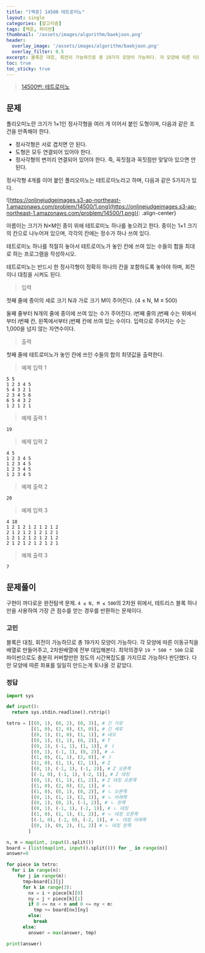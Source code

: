 ```yaml
---
title: "[백준] 14500 테트로미노"
layout: single
categories: [알고리즘]
tags: [백준, 파이썬]
thumbnail: '/assets/images/algorithm/baekjoon.png'
header:
  overlay_image: '/assets/images/algorithm/baekjoon.png'
  overlay_filter: 0.5
excerpt: 블록은 대칭, 회전이 가능하므로 총 19가지 모양이 가능하다. 각 모양에 따른 이동규칙을 배열로 만들어주고, 2차원배열에 전부 대입해본다. 최악의경우 19 * 500 * 500 으로 파이썬으로도 충분히 커버할만한 정도의 시간복잡도를 가지므로 가능하다 판단했다. 다만 모양에 따른 좌표를 일일히 만드는게 토나올 것 같았다.
toc: true
toc_sticky: true
---
```


>[14500번: 테트로미노](https://www.acmicpc.net/problem/14500)
>

## 문제

폴리오미노란 크기가 1×1인 정사각형을 여러 개 이어서 붙인 도형이며, 다음과 같은 조건을 만족해야 한다.

- 정사각형은 서로 겹치면 안 된다.
- 도형은 모두 연결되어 있어야 한다.
- 정사각형의 변끼리 연결되어 있어야 한다. 즉, 꼭짓점과 꼭짓점만 맞닿아 있으면 안 된다.

정사각형 4개를 이어 붙인 폴리오미노는 테트로미노라고 하며, 다음과 같은 5가지가 있다.

![https://onlinejudgeimages.s3-ap-northeast-1.amazonaws.com/problem/14500/1.png](https://onlinejudgeimages.s3-ap-northeast-1.amazonaws.com/problem/14500/1.png){: .align-center}

아름이는 크기가 N×M인 종이 위에 테트로미노 하나를 놓으려고 한다. 종이는 1×1 크기의 칸으로 나누어져 있으며, 각각의 칸에는 정수가 하나 쓰여 있다.

테트로미노 하나를 적절히 놓아서 테트로미노가 놓인 칸에 쓰여 있는 수들의 합을 최대로 하는 프로그램을 작성하시오.

테트로미노는 반드시 한 정사각형이 정확히 하나의 칸을 포함하도록 놓아야 하며, 회전이나 대칭을 시켜도 된다.

> 입력

첫째 줄에 종이의 세로 크기 N과 가로 크기 M이 주어진다. (4 ≤ N, M ≤ 500)

둘째 줄부터 N개의 줄에 종이에 쓰여 있는 수가 주어진다. i번째 줄의 j번째 수는 위에서부터 i번째 칸, 왼쪽에서부터 j번째 칸에 쓰여 있는 수이다. 입력으로 주어지는 수는 1,000을 넘지 않는 자연수이다.

> 출력

첫째 줄에 테트로미노가 놓인 칸에 쓰인 수들의 합의 최댓값을 출력한다.

> 예제 입력 1

```
5 5
1 2 3 4 5
5 4 3 2 1
2 3 4 5 6
6 5 4 3 2
1 2 1 2 1
```

> 예제 출력 1

```
19
```

> 예제 입력 2

```
4 5
1 2 3 4 5
1 2 3 4 5
1 2 3 4 5
1 2 3 4 5
```

> 예제 출력 2

```
20
```

> 예제 입력 3

```
4 10
1 2 1 2 1 2 1 2 1 2
2 1 2 1 2 1 2 1 2 1
1 2 1 2 1 2 1 2 1 2
2 1 2 1 2 1 2 1 2 1
```

> 예제 출력 3

```
7
```

## 문제풀이

구현이 까다로운 완전탐색 문제. `4 ≤ N, M ≤ 500`의 2차원 위에서, 테트리스 블록 하나만을 사용하여 가장 큰 점수를 얻는 경우를 반환하는 문제이다. 

### 고민

블록은 대칭, 회전이 가능하므로 총 19가지 모양이 가능하다. 각 모양에 따른 이동규칙을 배열로 만들어주고, 2차원배열에 전부 대입해본다. 최악의경우 `19 * 500 * 500` 으로 파이썬으로도 충분히 커버할만한 정도의 시간복잡도를 가지므로 가능하다 판단했다. 다만 모양에 따른 좌표를 일일히 만드는게 토나올 것 같았다.

### 정답

```python
import sys

def input():
  return sys.stdin.readline().rstrip()

tetro = [[(0, 1), (0, 2), (0, 3)], # 긴 가로
         [(1, 0), (2, 0), (3, 0)], # 긴 세로
         [(0, 1), (1, 0), (1, 1)], # 네모
         [(0, 1), (1, 1), (0, 2)], # T
         [(0, 1), (-1, 1), (1, 1)], # ㅓ
         [(0, 1), (-1, 1), (0, 2)], # ㅗ
         [(1, 0), (1, 1), (2, 0)], # ㅏ
         [(1, 0), (1, 1), (2, 1)], # Z
         [(0, 1), (-1, 1), (-1, 2)], # Z 오른쪽
         [(-1, 0), (-1, 1), (-2, 1)], # Z 대칭
         [(0, 1), (1, 1), (1, 2)], # Z 대칭 오른쪽
         [(1, 0), (2, 0), (2, 1)], # ㄴ
         [(1, 0), (0, 1), (0, 2)], # ㄴ 오른쪽 
         [(0, 1), (1, 1), (2, 1)], # ㄴ 아래쪽
         [(0, 1), (0, 2), (-1, 2)], # ㄴ 왼쪽
         [(0, 1), (-1, 1), (-2, 1)], # ㄴ 대칭
         [(1, 0), (1, 1), (1, 2)], # ㄴ 대칭 오른쪽 
         [(-1, 0), (-2, 0), (-2, 1)], # ㄴ 대칭 아래쪽
         [(0, 1), (0, 2), (1, 2)] # ㄴ 대칭 왼쪽
        ]

n, m = map(int, input().split())
board = [list(map(int, input().split())) for _ in range(n)]
answer=0

for piece in tetro:
  for i in range(n):
    for j in range(m):
      tmp=board[i][j]
      for k in range(3):
        nx = i + piece[k][0]
        ny = j + piece[k][1]
        if 0 <= nx < n and 0 <= ny < m:
          tmp += board[nx][ny]
        else:
          break
      else:
        answer = max(answer, tmp)

print(answer)
```